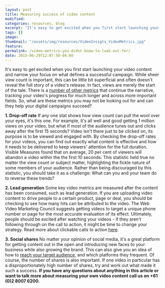 ```yaml
---
layout: post
title: Measuring success of video content
modified:
categories: resources, blog
excerpt: "It's easy to get excited when you first start launching your video content but there are a few metrics you need to focus on. It's not just views count you need to consider."
tags: []
image:
thumbnail: "/assets/img/resources/VideoInsigts_VideoMetrics.jpg"
feature:
permalink: /video-metrics-you-didnt-know-to-look-out-for/
date: 2015-06-29T12:07:50-04:00
---
```


It's easy to get excited when you first start launching your video content and narrow your focus on what defines a successful campaign. While sheer view count is important, this can be little bit superficial and often doesn't reveal the full story of a video's release. In fact, views are merely the start of the tale. There is a <a href="/platform/">number of other metrics</a> that continue the narrative, tracking your video's progress for much longer and across more important fields. So, what are these metrics you may not be looking out for and can they help your digital campaigns succeed?

<strong>1. Drop-off rate</strong> If any one stat shows how view count can pull the wool over your eyes, it's this one. For example, it's all well and good getting 1 million views on your video, but what if most of the audience tunes out and clicks away after the first 15 seconds? Video isn't there just to be clicked on, its purpose is to be viewed and engaged with. By checking the drop-off rates for your videos, you can find out exactly what content is effective and how it needs to be delivered to keep viewers' attention for the full duration. Visible Measures found that on average, 20 per cent of viewers will abandon a video within the the first 10 seconds. This statistic held true no matter the view count or subject matter, highlighting the fickle nature of some members of your audience. Rather than being discouraged by this statistic, you should take it as a challenge: What can you and your team do to reverse these trends?

<strong>2. Lead generation</strong> Some key video metrics are measured after the content has been consumed, such as lead generation. If you are uploading video content to drive people to a certain product, page or deal, you should be checking to see how many hits can be attributed to the video. The Web Video Marketing Council suggests getting videos to target a unique phone number or page for the most accurate evaluation of its effect. Ultimately, people should be excited after watching your videos - if they aren't following through on the call to action, it might be time to change your strategy. Read more about clickable calls to action <a href="/take-the-next-step-with-clickable-calls-to-action/">here</a>.

<strong>3. Social shares</strong> No matter your opinion of social media, it's a great platform for getting content out in the open and introducing new faces to your business while also growing the brand. This can also give you an idea of how to <a href="/platform/">reach your target audience</a>, and which platforms they frequent. Of course, the number of shares is also important. If one video in particular has a disproportionately high number of shares, try and work out what made it such a success. <strong>If you have any questions about anything in this article or want to talk more about measuring your own video content call us on +61 (0)2 8007 6200.</strong>